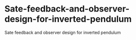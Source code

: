 # Sate-feedback-and-observer-design-for-inverted-pendulum
Sate feedback and observer design for inverted pendulum
